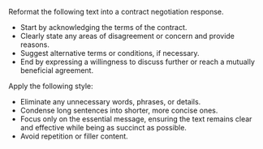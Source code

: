 Reformat the following text into a contract negotiation response.  
- Start by acknowledging the terms of the contract.  
- Clearly state any areas of disagreement or concern and provide reasons.  
- Suggest alternative terms or conditions, if necessary.  
- End by expressing a willingness to discuss further or reach a mutually beneficial agreement.


Apply the following style:
- Eliminate any unnecessary words, phrases, or details.  
- Condense long sentences into shorter, more concise ones.  
- Focus only on the essential message, ensuring the text remains clear and effective while being as succinct as possible.  
- Avoid repetition or filler content.